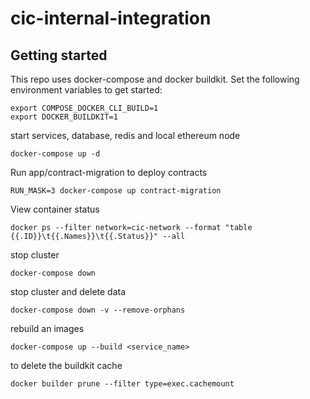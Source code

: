 # cic-internal-integration

## Getting started 

This repo uses docker-compose and docker buildkit. Set the following environment variables to get started:

```
export COMPOSE_DOCKER_CLI_BUILD=1
export DOCKER_BUILDKIT=1
```

start services, database, redis and local ethereum node
```
docker-compose up -d
```

Run app/contract-migration to deploy contracts
```
RUN_MASK=3 docker-compose up contract-migration
```

View container status
```
docker ps --filter network=cic-network --format "table {{.ID}}\t{{.Names}}\t{{.Status}}" --all
```

stop cluster
```
docker-compose down
```

stop cluster and delete data
```
docker-compose down -v --remove-orphans
```

rebuild an images
```
docker-compose up --build <service_name>
```

to delete the buildkit cache
```
docker builder prune --filter type=exec.cachemount
```
